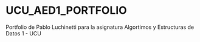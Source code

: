 # UCU_AED1_PORTFOLIO
Portfolio de Pablo Luchinetti para la asignatura Algortimos y Estructuras de Datos 1 - UCU

